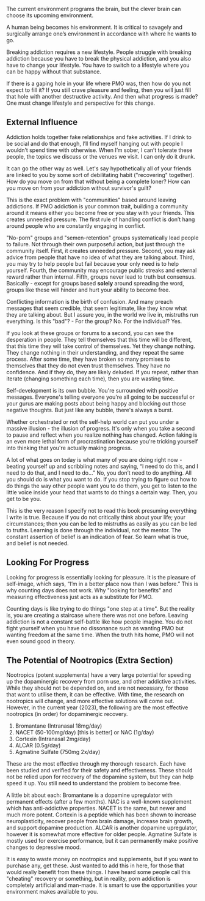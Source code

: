 The current environment programs the brain, but the clever brain can choose its upcoming environment.

A human being becomes his environment. It is critical to savagely and surgically arrange one’s environment in accordance with where he wants to go.

Breaking addiction requires a new lifestyle. People struggle with breaking addiction because you have to break the physical addiction, and you also have to change your lifestyle. You have to switch to a lifestyle where you can be happy without that substance.

If there is a gaping hole in your life where PMO was, then how do you not expect to fill it? If you still crave pleasure and feeling, then you will just fill that hole with another destructive activity. And then what progress is made? One must change lifestyle and perspective for this change.

## External Influence

Addiction holds together fake relationships and fake activities. If I drink to be social and do that enough, I’ll find myself hanging out with people I wouldn’t spend time with otherwise. When I’m sober, I can’t tolerate these people, the topics we discuss or the venues we visit. I can only do it drunk.

It can go the other way as well. Let's say hypothetically all of your friends are linked to you by some sort of debilitating habit ("recovering" together). How do you move on from that without being a complete loner? How can you move on from your addiction without survivor's guilt?

This is the exact problem with "communities" based around leaving addictions. If PMO addiction is your common trait, building a community around it means either you become free or you stay with your friends. This creates unneeded pressure. The first rule of handling conflict is don’t hang around people who are constantly engaging in conflict.

"No-porn" groups and "semen-retention" groups systematically lead people to failure. Not through their own purposeful action, but just through the community itself. First, it creates unneeded pressure. Second, you may ask advice from people that have no idea of what they are talking about. Third, you may try to help people but fail because your only need is to help yourself. Fourth, the community may encourage public streaks and external reward rather than internal. Fifth, groups never lead to truth but consensus. Basically - except for groups based **solely** around spreading the word, groups like these will hinder and hurt your ability to become free.

Conflicting information is the birth of confusion. And many preach messages that seem credible, that seem legitimate, like they know what they are talking about. But I assure you, in the world we live in, mistruths run everything. Is this "bad"? - For the group? No. For the individual? Yes.

If you look at these groups or forums to a second, you can see the desperation in people. They tell themselves that this time will be different, that this time they will take control of themselves. Yet they change nothing. They change nothing in their understanding, and they repeat the same process. After some time, they have broken so many promises to themselves that they do not even trust themselves. They have no confidence. And if they do, they are likely deluded. If you repeat, rather than iterate (changing something each time), then you are wasting time.

Self-development is its own bubble. You're surrounded with positive messages. Everyone's telling everyone you're all going to be successful or your gurus are making posts about being happy and blocking out those negative thoughts. But just like any bubble, there's always a burst.

Whether orchestrated or not the self-help world can put you under a massive illusion - the illusion of progress. It's only when you take a second to pause and reflect when you realize nothing has changed. Action faking is an even more lethal form of procrastination because you're tricking yourself into thinking that you're actually making progress.

A lot of what goes on today is what many of you are doing right now - beating yourself up and scribbling notes and saying, “I need to do this, and I need to do that, and I need to do…” No, you don’t need to do anything. All you should do is what you want to do. If you stop trying to figure out how to do things the way other people want you to do them, you get to listen to the little voice inside your head that wants to do things a certain way. Then, you get to be you.

This is the very reason I specify not to read this book presuming everything I write is true. Because if you do not critically think about your life; your circumstances; then you can be led to mistruths as easily as you can be led to truths. Learning is done through the individual, not the mentor. The constant assertion of belief is an indication of fear. So learn what is true, and belief is not needed.

## Looking For Progress

Looking for progress is essentially looking for pleasure. It is the pleasure of self-image, which says, “I’m in a better place now than I was before.” This is why counting days does not work. Why "looking for benefits" and measuring effectiveness just acts as a substitute for PMO.

Counting days is like trying to do things "one step at a time". But the reality is, you are creating a staircase where there was not one before. Leaving addiction is not a constant self-battle like how people imagine. You do not fight yourself when you have no dissonance such as wanting PMO but wanting freedom at the same time. When the truth hits home, PMO will not even sound good in theory.

## The Potential of Nootropics (Extra Section)

Nootropics (potent supplements) have a very large potential for speeding up the dopaminergic recovery from porn use, and other addictive activities. While they should not be depended on, and are not necessary, for those that want to utilise them, it can be effective. With time, the research on nootropics will change, and more effective solutions will come out. However, in the current year (2023), the following are the most effective nootropics (in order) for dopaminergic recovery.

1. Bromantane (Intranasal 18mg/day)
2. NACET (50-100mg/day) [this is better] or NAC (1g/day)
3. Cortexin (Intranasal 2mg/day)
4. ALCAR (0.5g/day)
5. Agmatine Sulfate (750mg 2x/day)

These are the most effective through my thorough research. Each have been studied and verified for their safety and effectiveness. These should not be relied upon for recovery of the dopamine system, but they can help speed it up. You still need to understand the problem to become free.

A little bit about each: Bromantane is a dopamine upregulator with permanent effects (after a few months). NAC is a well-known supplement which has anti-addictive properties. NACET is the same, but newer and much more potent. Cortexin is a peptide which has been shown to increase neuroplasticity, recover people from brain damage, increase brain growth, and support dopamine production. ALCAR is another dopamine upregulator, however it is somewhat more effective for older people. Agmatine Sulfate is mostly used for exercise performance, but it can permanently make positive changes to depressive mood.

It is easy to waste money on nootropics and supplements, but if you want to purchase any, get these. Just wanted to add this in here, for those that would really benefit from these things. I have heard some people call this "cheating" recovery or something, but in reality, porn addiction is completely artificial and man-made. It is smart to use the opportunities your environment makes available to you.